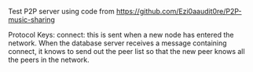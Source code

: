 Test P2P server using code from https://github.com/Ezi0aaudit0re/P2P-music-sharing

Protocol Keys:
    connect: this is sent when a new node has entered the       
        network. When the database server receives a message containing connect, it knows to send out the peer list so that the new peer knows all the peers in the network.
